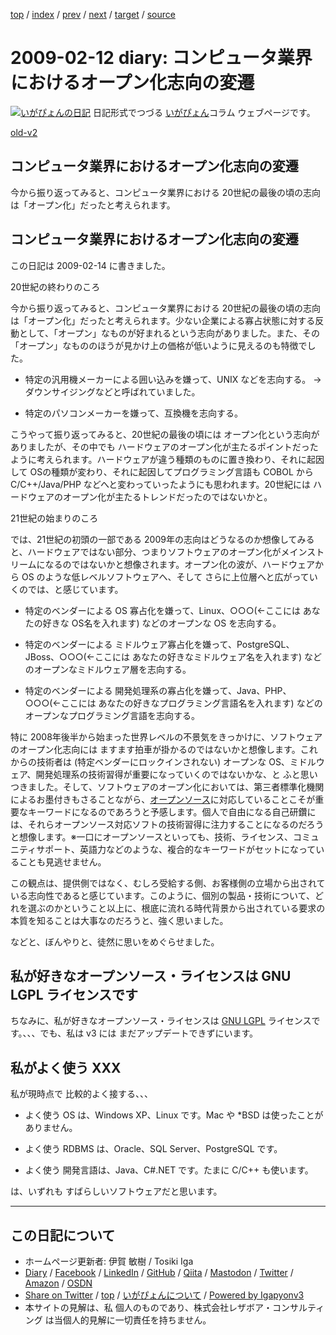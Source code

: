 [top](../index.html) 
 / [index](index.html) 
 / [prev](ig090208.html) 
 / [next](ig090213.html) 
 / [target](https://www.igapyon.jp/igapyon/diary/2009/ig090212.html) 
 / [source](https://github.com/igapyon/diary/blob/master/2009/ig090212.src.md) 

2009-02-12 diary: コンピュータ業界におけるオープン化志向の変遷
=====================================================================================================
[![いがぴょんの日記](https://www.igapyon.jp/igapyon/diary/images/iga200306s.jpg "いがぴょん")](https://www.igapyon.jp/igapyon/diary/memo/memoigapyon.html) 日記形式でつづる [いがぴょん](https://www.igapyon.jp/igapyon/diary/memo/memoigapyon.html)コラム ウェブページです。

[old-v2](ig090212-orig.html)

## コンピュータ業界におけるオープン化志向の変遷

今から振り返ってみると、コンピュータ業界における 20世紀の最後の頃の志向は「オープン化」だったと考えられます。


## コンピュータ業界におけるオープン化志向の変遷

この日記は 2009-02-14 に書きました。

20世紀の終わりのころ

今から振り返ってみると、コンピュータ業界における 20世紀の最後の頃の志向は「オープン化」だったと考えられます。少ない企業による寡占状態に対する反動として、「オープン」なものが好まれるという志向がありました。また、その「オープン」なもののほうが見かけ上の価格が低いように見えるのも特徴でした。

* 特定の汎用機メーカーによる囲い込みを嫌って、UNIX などを志向する。
  →ダウンサイジングなどと呼ばれていました。
  
* 特定のパソコンメーカーを嫌って、互換機を志向する。

こうやって振り返ってみると、20世紀の最後の頃には オープン化という志向がありましたが、その中でも ハードウェアのオープン化が主たるポイントだったように考えられます。ハードウェアが違う種類のものに置き換わり、それに起因して OSの種類が変わり、それに起因してプログラミング言語も
COBOL から C/C++/Java/PHP などへと変わっていったようにも思われます。20世紀には ハードウェアのオープン化が主たるトレンドだったのではないかと。

21世紀の始まりのころ

では、21世紀の初頭の一部である 2009年の志向はどうなるのか想像してみると、ハードウェアではない部分、つまりソフトウェアのオープン化がメインストリームになるのではないかと想像されます。オープン化の波が、ハードウェアから
OS のような低レベルソフトウェアへ、そして さらに上位層へと広がっていくのでは、と感じています。

* 特定のベンダーによる OS 寡占化を嫌って、Linux、○○○(←ここには あなたの好きな OS名を入れます) などのオープンな OS を志向する。
  
* 特定のベンダーによる ミドルウェア寡占化を嫌って、PostgreSQL、JBoss、○○○(←ここには あなたの好きなミドルウェア名を入れます)
  などのオープンなミドルウェア層を志向する。
  
* 特定のベンダーによる 開発処理系の寡占化を嫌って、Java、PHP、○○○(←ここには あなたの好きなプログラミング言語名を入れます) などのオープンなプログラミング言語を志向する。

特に 2008年後半から始まった世界レベルの不景気をきっかけに、ソフトウェアのオープン化志向には ますます拍車が掛かるのではないかと想像します。これからの技術者は
(特定ベンダーにロックインされない) オープンな OS、ミドルウェア、開発処理系の技術習得が重要になっていくのではないかな、と ふと思いつきました。そして、ソフトウェアのオープン化においては、第三者標準化機関によるお墨付きもさることながら、[オープンソース](http://opensource.org/)に対応していることこそが重要なキーワードになるのであろうと予感します。個人で自由になる自己研鑽には、それらオープンソース対応ソフトの技術習得に注力することになるのだろうと想像します。※一口にオープンソースといっても、技術、ライセンス、コミュニティサポート、英語力などのような、複合的なキーワードがセットになっていることも見逃せません。

この観点は、提供側ではなく、むしろ受給する側、お客様側の立場から出されている志向性であると感じています。このように、個別の製品・技術について、どれを選ぶのかということ以上に、根底に流れる時代背景から出されている要求の本質を知ることは大事なのだろうと、強く思いました。

などと、ぼんやりと、徒然に思いをめぐらせました。

## 私が好きなオープンソース・ライセンスは GNU LGPL ライセンスです

ちなみに、私が好きなオープンソース・ライセンスは [GNU LGPL](http://www.gnu.org/copyleft/lesser.html) ライセンスです。、、、でも、私は v3 には まだアップデートできずにいます。

## 私がよく使う XXX

私が現時点で 比較的よく接する、、、

* よく使う OS は、Windows XP、Linux です。Mac や *BSD は使ったことがありません。
  
* よく使う RDBMS は、Oracle、SQL Server、PostgreSQL です。
  
* よく使う 開発言語は、Java、C#.NET です。たまに C/C++ も使います。

は、いずれも すばらしいソフトウェアだと思います。


----------------------------------------------------------------------------------------------------

## この日記について

* ホームページ更新者: 伊賀 敏樹 / Tosiki Iga
* [Diary](https://www.igapyon.jp/igapyon/diary/) / [Facebook](https://www.facebook.com/igapyon) / [LinkedIn](https://www.linkedin.com/in/toshikiiga) / [GitHub](https://github.com/igapyon) / [Qiita](https://qiita.com/igapyon) / [Mastodon](https://social.vivaldi.net/@igapyon) / [Twitter](https://twitter.com/ToshikiIga) / [Amazon](https://www.amazon.co.jp/%E4%BC%8A%E8%B3%80-%E6%95%8F%E6%A8%B9/e/B004LTQWCQ) / [OSDN](https://ja.osdn.net/users/iga/)
* [Share on Twitter](https://twitter.com/intent/tweet?hashtags=igapyon%2Cdiary%2C%E3%81%84%E3%81%8C%E3%81%B4%E3%82%87%E3%82%93&text=%E3%82%B3%E3%83%B3%E3%83%94%E3%83%A5%E3%83%BC%E3%82%BF%E6%A5%AD%E7%95%8C%E3%81%AB%E3%81%8A%E3%81%91%E3%82%8B%E3%82%AA%E3%83%BC%E3%83%97%E3%83%B3%E5%8C%96%E5%BF%97%E5%90%91%E3%81%AE%E5%A4%89%E9%81%B7&url=https%3A%2F%2Fwww.igapyon.jp%2Figapyon%2Fdiary%2F2009%2Fig090212.html) / [top](../index.html) / [いがぴょんについて](https://www.igapyon.jp/igapyon/diary/memo/memoigapyon.html) / [Powered by Igapyonv3](https://github.com/igapyon/igapyonv3)
* 本サイトの見解は、私 個人のものであり、株式会社レザボア・コンサルティング は当個人的見解に一切責任を持ちません。 
